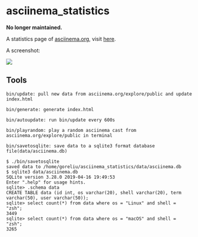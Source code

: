 # asciinema_statistics

**No longer maintained.**

A statistics page of [asciinema.org](https://asciinema.org/explore/public), visit [here](https://goreliu.github.io/asciinema_statistics/).

A screenshot:

![](https://raw.githubusercontent.com/wiki/goreliu/asciinema_statistics/images/screenshot.png)

## Tools

```
bin/update: pull new data from asciinema.org/explore/public and update index.html

bin/generate: generate index.html

bin/autoupdate: run bin/update every 600s

bin/playrandom: play a random asciinema cast from asciinema.org/explore/public in terminal

bin/savetosqlite: save data to a sqlite3 format database file(data/asciinema.db)

$ ./bin/savetosqlite
saved data to /home/goreliu/asciinema_statistics/data/asciinema.db
$ sqlite3 data/asciinema.db
SQLite version 3.28.0 2019-04-16 19:49:53
Enter ".help" for usage hints.
sqlite> .schema data
CREATE TABLE data (id int, os varchar(20), shell varchar(20), term varchar(50), user varchar(50));
sqlite> select count(*) from data where os = "Linux" and shell = "zsh";
3449
sqlite> select count(*) from data where os = "macOS" and shell = "zsh";
3265
```
